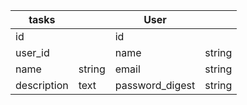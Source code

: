 | tasks       |        | User            |        |
| ----------- | ------ | --------------- | ------ |
| id          |        | id              |        |
| user_id     |        | name            | string |
| name        | string | email           | string |
| description | text   | password_digest | string | ß